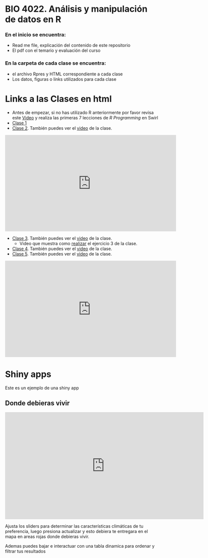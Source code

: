 # BIO 4022. Análisis y manipulación de datos en R

### En el inicio se encuentra:

- Read me file, explicación del contenido de este repositorio
- El pdf con el temario y evaluación del curso

### En la carpeta  de cada clase se encuentra:

- el archivo Rpres y HTML correspondiente a cada clase 
- Los datos, figuras o links utilizados para cada clase

# Links a las Clases en html

- Antes de empezar, si no has utilizado R anteriormente por favor revisa este 
  [Video](https://youtu.be/w6L7Ye18yPE) y realiza las primeras 7 lecciones de 
  *R Programming* en Swirl
- [Clase 1](http://rpubs.com/derek_corcoran/Clase1)
- [Clase 2](http://rpubs.com/derek_corcoran/Clase2). También puedes ver el [video](https://youtu.be/Ft6r7pD_eSs) de la clase.

<iframe width="560" height="315" src="https://www.youtube.com/embed/Ft6r7pD_eSs" frameborder="0" allowfullscreen></iframe>

- [Clase 3](http://rpubs.com/derek_corcoran/Clase3). También puedes ver el [video](https://youtu.be/5tjCeFb2oSk) de la clase.
    + Video que muestra como [realizar](https://youtu.be/lDp5OJzeG34) el ejercicio 3 de la clase.
- [Clase 4](http://rpubs.com/derek_corcoran/Clase4). También puedes ver el [video](https://youtu.be/miqDWpVEMRg) de la clase.
- [Clase 5](http://rpubs.com/derek_corcoran/Clase5). También puedes ver el [video](https://youtu.be/bvzi88XRq4c) de la clase.

<iframe width="560" height="315" src="https://www.youtube.com/embed/bvzi88XRq4c" frameborder="0" allowfullscreen></iframe>

# Shiny apps

Este es un ejemplo de una shiny app

## Donde debieras vivir

<iframe src="https://derek-corcoran.shinyapps.io/WhereShouldYouLive/" style="border: none; width: 650; height: 350px"></iframe>

Ajusta los sliders para determinar las características climáticas de tu preferencia, luego presiona actualizar y esto debiera te entregara en el mapa en areas rojas donde debieras vivir.

Ademas puedes bajar e interactuar con una tabla dinamica para ordenar y filtrar tus resultados
